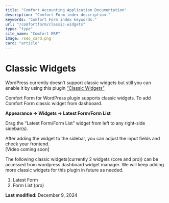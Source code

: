 ```yaml
---
title: "Comfort Accounting Application Documentation"
description: "Comfort Form index description."
keywords: "Comfort Form index keywords."
url: "/comfortform/classic-widgets"
type: "type"
site_name: "Comfort ERP"
image: /seo_card.png
card: "article"
---
```

# Classic Widgets

WordPress currently doesn’t support classic widgets but still you can enable it by using this plugin [“Classic Widgets”](https://wordpress.org/plugins/classic-widgets/)

Comfort Form for WordPress plugin supports classic widgets. To add Comfort Form classic widget from dashboard.

**Appearance -> Widgets -> Latest Form/Form List**

Drag the “Latest Form/Form List” widget from left to any right-side sidebar(s).

After adding the widget to the sidebar, you can adjust the input fields and check your frontend.  
\[Video coming soon\]

The following classic widgets(currently 2 widgets (core and pro)) can be accessed from wordpress dashboard widget manager. We will keep adding more classic widgets for this plugin in future as needed.

1.  Latest Form
2.  Form List (pro)

**Last modified:** December 9, 2024